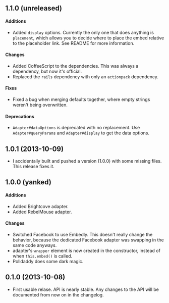 ## 1.1.0 (unreleased)
#### Additions
* Added `display` options. Currently the only one that does anything is
  `placement`, which allows you to decide where to place the embed relative
  to the placeholder link. See README for more information.

#### Changes
* Added CoffeeScript to the dependencies. This was always a dependency, but now
  it's official.
* Replaced the `rails` dependency with only an `actionpack` dependency.

#### Fixes
* Fixed a bug when merging defaults together, where empty strings weren't
  being overwritten.

#### Deprecations
* `Adapter#dataOptions` is deprecated with no replacement.
  Use `Adapter#queryParams` and `Adapter#display` to get the data options.


## 1.0.1 (2013-10-09)
* I accidentally built and pushed a version (1.0.0) with some missing files.
  This release fixes it.


## 1.0.0 (yanked)
#### Additions
* Added Brightcove adapter.
* Added RebelMouse adapter.

#### Changes
* Switched Facebook to use Embedly. This doesn't really change the behavior,
  because the dedicated Facebook adapter was swapping in the same code anyways.
* adapter's `wrapper` element is now created in the constructor, instead of
  when `this.embed()` is called.
* Polldaddy does some dark magic.


## 0.1.0 (2013-10-08)
* First usable relase. API is nearly stable. Any changes to the API will be
  documented from now on in the changelog.
